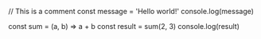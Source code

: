 // This is a comment
const message = 'Hello world!'
console.log(message)

const sum = (a, b) => a + b
const result = sum(2, 3)
console.log(result)

